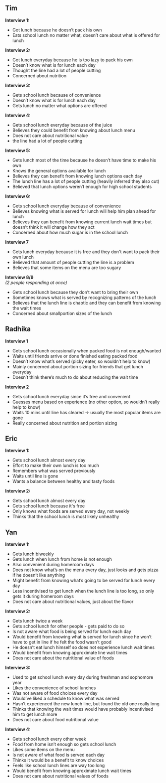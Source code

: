## Tim
**Interview 1:**
- Got lunch because he doesn’t pack his own
- Eats school lunch no matter what, doesn’t care about what is offered for lunch

**Interview 2:**
- Got lunch everyday because he is too lazy to pack his own
- Doesn’t know what is for lunch each day
- Thought the line had a lot of people cutting
- Concerned about nutrition

**Interview 3:**
- Gets school lunch because of convenience 
- Doesn’t know what is for lunch each day
- Gets lunch no matter what options are offered

**Interview 4:**
- Gets school lunch everyday because of the juice
- Believes they could benefit from knowing about lunch menu
- Does not care about nutritional value
-  the line had a lot of people cutting

**Interview 5:**
- Gets lunch most of the time because he doesn’t have time to make his own
- Knows the general options available for lunch
- Believes they can benefit from knowing lunch options each day
- The lunch line has a lot of people cutting (heavily inferred they also cut)
- Believed that lunch options weren’t enough for high school students

**Interview 6:**
- Gets school lunch everyday because of convenience 
- Believes knowing what is served for lunch will help him plan ahead for lunch
- Believes they can benefit from knowing current lunch wait times but doesn’t think it will change how they act
- Concerned about how much sugar is in the school lunch

**Interview 7**
- Gets lunch everyday because it is free and they don't want to pack their own lunch
- Believed that amount of people cutting the line is a problem
- Believes that some items on the menu are too sugary

**Interview 8/9**  
_(2 people responding at once)_
- Gets school lunch because they don’t want to bring their own
- Sometimes knows what is served by recognizing patterns of the lunch
- Believes that the lunch line is chaotic and they can benefit from knowing the wait times
- Concerned about smallportion sizes of the lunch 


## Radhika

**Interview 1**
- Gets school lunch occasionally when packed food is not enough/wanted
- Waits until friends arrive or done finished eating packed food
- Doesn’t know what’s served (picky eater, so wouldn’t help to know)
- Mainly concerned about portion sizing for friends that get lunch everyday
- Doesn’t think there’s much to do about reducing the wait time

**Interview 2**
- Gets school lunch everyday since it’s free and convenient
- Guesses menu based on experience (no other option, so wouldn’t really help to know)
- Waits 10 mins until line has cleared → usually the most popular items are gone
- Really concerned about nutrition and portion sizing


## Eric

**Interview 1:**
- Gets school lunch almost every day
- Effort to make their own lunch is too much
- Remembers what was served previously
- Waits until line is gone
- Wants a balance between healthy and tasty foods

**Interview 2:**
- Gets school lunch almost every day
- Gets school lunch because it's free
- Only knows what foods are served every day, not weekly
- Thinks that the school lunch is most likely unhealthy


## Yan

**Interview 1:**
- Gets lunch biweekly
- Gets lunch when lunch from home is not enough
- Also convenient during homeroom days
- Does not know what’s on the menu every day, just looks and gets pizza if he doesn’t like anything
- Might benefit from knowing what’s going to be served for lunch every day
- Less incentivised to get lunch when the lunch line is too long, so only gets it during homeroom days
- Does not care about nutritional values, just about the flavor

**Interview 2:**
- Gets lunch twice a week
- Gets school lunch for other people - gets paid to do so
- Is not aware what food is being served for lunch each day
- Would benefit from knowing what is served for lunch since he won’t have to get in line if he felt the food wasn't good
- He doesn’t eat lunch himself so does not experience lunch wait times
- Would benefit from knowing approximate line wait times
- Does not care about the nutritional value of foods

**Interview 3:**
- Used to get school lunch every day during freshman and sophomore year
- Likes the convenience of school lunches
- Was not aware of food choices every day
- Would’ve liked a schedule to know what was served
- Hasn’t experienced the new lunch line, but found the old one really long
- Thinks that knowing the wait times would have probably incentivised him to get lunch more
- Does not care about food nutritional value

**Interview 4:**
- Gets school lunch every other week
- Food from home isn’t enough so gets school lunch
- Likes some items on the menu
- Is not aware of what food is served each day
- Thinks it would be a benefit to know choices
- Feels like school lunch lines are way too long
- Would benefit from knowing approximate lunch wait times
- Does not care about nutritional values of foods
